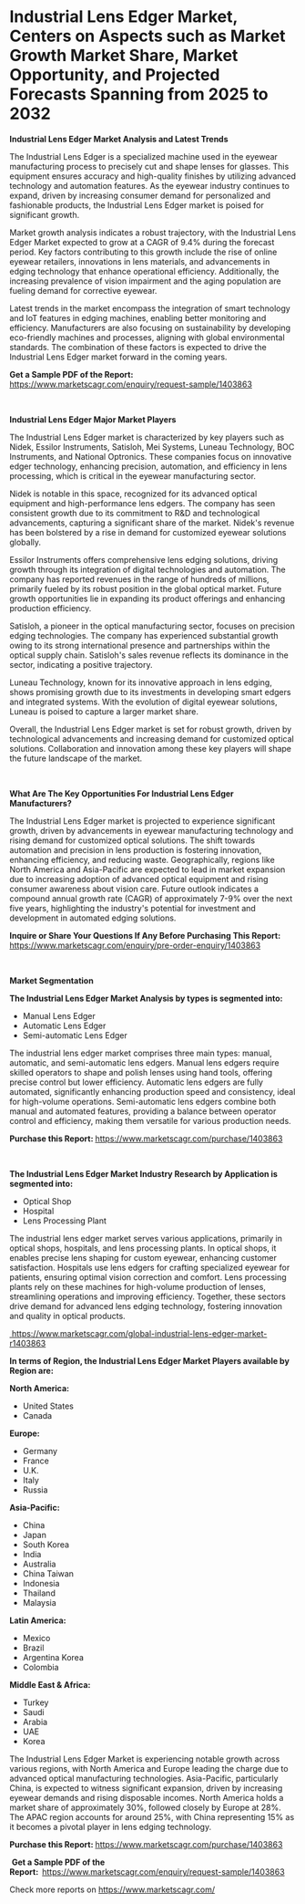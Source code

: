 <p><h1>Industrial Lens Edger Market, Centers on Aspects such as Market Growth Market Share, Market Opportunity, and Projected Forecasts Spanning from 2025 to 2032</h1></p><p><strong>Industrial Lens Edger Market Analysis and Latest Trends</strong></p>
<p><p>The Industrial Lens Edger is a specialized machine used in the eyewear manufacturing process to precisely cut and shape lenses for glasses. This equipment ensures accuracy and high-quality finishes by utilizing advanced technology and automation features. As the eyewear industry continues to expand, driven by increasing consumer demand for personalized and fashionable products, the Industrial Lens Edger market is poised for significant growth.</p><p>Market growth analysis indicates a robust trajectory, with the Industrial Lens Edger Market expected to grow at a CAGR of 9.4% during the forecast period. Key factors contributing to this growth include the rise of online eyewear retailers, innovations in lens materials, and advancements in edging technology that enhance operational efficiency. Additionally, the increasing prevalence of vision impairment and the aging population are fueling demand for corrective eyewear.</p><p>Latest trends in the market encompass the integration of smart technology and IoT features in edging machines, enabling better monitoring and efficiency. Manufacturers are also focusing on sustainability by developing eco-friendly machines and processes, aligning with global environmental standards. The combination of these factors is expected to drive the Industrial Lens Edger market forward in the coming years.</p></p>
<p><strong>Get a Sample PDF of the Report:&nbsp;</strong> <a href="https://www.marketscagr.com/enquiry/request-sample/1403863?utm_campaign=1895&utm_medium=2&utm_source=Github&utm_content=ia&utm_term=13012025&utm_id=industrial-lens-edger">https://www.marketscagr.com/enquiry/request-sample/1403863</a></p>
<p>&nbsp;</p>
<p><strong>Industrial Lens Edger Major Market Players</strong></p>
<p><p>The Industrial Lens Edger market is characterized by key players such as Nidek, Essilor Instruments, Satisloh, Mei Systems, Luneau Technology, BOC Instruments, and National Optronics. These companies focus on innovative edger technology, enhancing precision, automation, and efficiency in lens processing, which is critical in the eyewear manufacturing sector.</p><p>Nidek is notable in this space, recognized for its advanced optical equipment and high-performance lens edgers. The company has seen consistent growth due to its commitment to R&D and technological advancements, capturing a significant share of the market. Nidek's revenue has been bolstered by a rise in demand for customized eyewear solutions globally.</p><p>Essilor Instruments offers comprehensive lens edging solutions, driving growth through its integration of digital technologies and automation. The company has reported revenues in the range of hundreds of millions, primarily fueled by its robust position in the global optical market. Future growth opportunities lie in expanding its product offerings and enhancing production efficiency.</p><p>Satisloh, a pioneer in the optical manufacturing sector, focuses on precision edging technologies. The company has experienced substantial growth owing to its strong international presence and partnerships within the optical supply chain. Satisloh's sales revenue reflects its dominance in the sector, indicating a positive trajectory.</p><p>Luneau Technology, known for its innovative approach in lens edging, shows promising growth due to its investments in developing smart edgers and integrated systems. With the evolution of digital eyewear solutions, Luneau is poised to capture a larger market share.</p><p>Overall, the Industrial Lens Edger market is set for robust growth, driven by technological advancements and increasing demand for customized optical solutions. Collaboration and innovation among these key players will shape the future landscape of the market.</p></p>
<p>&nbsp;</p>
<p><strong>What Are The Key Opportunities For Industrial Lens Edger Manufacturers?</strong></p>
<p><p>The Industrial Lens Edger market is projected to experience significant growth, driven by advancements in eyewear manufacturing technology and rising demand for customized optical solutions. The shift towards automation and precision in lens production is fostering innovation, enhancing efficiency, and reducing waste. Geographically, regions like North America and Asia-Pacific are expected to lead in market expansion due to increasing adoption of advanced optical equipment and rising consumer awareness about vision care. Future outlook indicates a compound annual growth rate (CAGR) of approximately 7-9% over the next five years, highlighting the industry's potential for investment and development in automated edging solutions.</p></p>
<p><strong>Inquire or Share Your Questions If Any Before Purchasing This Report:</strong> <a href="https://www.marketscagr.com/enquiry/pre-order-enquiry/1403863?utm_campaign=1895&utm_medium=2&utm_source=Github&utm_content=ia&utm_term=13012025&utm_id=industrial-lens-edger">https://www.marketscagr.com/enquiry/pre-order-enquiry/1403863</a></p>
<p>&nbsp;</p>
<p><strong>Market Segmentation</strong></p>
<p><strong>The Industrial Lens Edger Market Analysis by types is segmented into:</strong></p>
<p><ul><li>Manual Lens Edger</li><li>Automatic Lens Edger</li><li>Semi-automatic Lens Edger</li></ul></p>
<p><p>The industrial lens edger market comprises three main types: manual, automatic, and semi-automatic lens edgers. Manual lens edgers require skilled operators to shape and polish lenses using hand tools, offering precise control but lower efficiency. Automatic lens edgers are fully automated, significantly enhancing production speed and consistency, ideal for high-volume operations. Semi-automatic lens edgers combine both manual and automated features, providing a balance between operator control and efficiency, making them versatile for various production needs.</p></p>
<p><strong>Purchase this Report:&nbsp;</strong><a href="https://www.marketscagr.com/purchase/1403863?utm_campaign=1895&utm_medium=2&utm_source=Github&utm_content=ia&utm_term=13012025&utm_id=industrial-lens-edger">https://www.marketscagr.com/purchase/1403863</a></p>
<p>&nbsp;</p>
<p><strong>The Industrial Lens Edger Market Industry Research by Application is segmented into:</strong></p>
<p><ul><li>Optical Shop</li><li>Hospital</li><li>Lens Processing Plant</li></ul></p>
<p><p>The industrial lens edger market serves various applications, primarily in optical shops, hospitals, and lens processing plants. In optical shops, it enables precise lens shaping for custom eyewear, enhancing customer satisfaction. Hospitals use lens edgers for crafting specialized eyewear for patients, ensuring optimal vision correction and comfort. Lens processing plants rely on these machines for high-volume production of lenses, streamlining operations and improving efficiency. Together, these sectors drive demand for advanced lens edging technology, fostering innovation and quality in optical products.</p></p>
<p><a href="https://www.marketscagr.com/global-industrial-lens-edger-market-r1403863?utm_campaign=1895&utm_medium=2&utm_source=Github&utm_content=ia&utm_term=13012025&utm_id=industrial-lens-edger">&nbsp;https://www.marketscagr.com/global-industrial-lens-edger-market-r1403863</a></p>
<p><strong>In terms of Region, the Industrial Lens Edger Market Players available by Region are:</strong></p>
<p>
    <p> <strong> North America: </strong>
        <ul>
            <li>United States</li>
            <li>Canada</li>
        </ul>
        </p> 
    <p> <strong> Europe: </strong>
        <ul>
            <li>Germany</li>
            <li>France</li>
            <li>U.K.</li>
            <li>Italy</li>
            <li>Russia</li>
        </ul>
        </p> 
    <p> <strong> Asia-Pacific: </strong>
        <ul>
            <li>China</li>
            <li>Japan</li>
            <li>South Korea</li>
            <li>India</li>
            <li>Australia</li>
            <li>China Taiwan</li>
            <li>Indonesia</li>
            <li>Thailand</li>
            <li>Malaysia</li>
        </ul>
        </p> 
    <p> <strong> Latin America: </strong>
        <ul>
            <li>Mexico</li>
            <li>Brazil</li>
            <li>Argentina Korea</li>
            <li>Colombia</li>
        </ul>
        </p> 
    <p> <strong> Middle East & Africa: </strong>
        <ul>
            <li>Turkey</li>
            <li>Saudi</li>
            <li>Arabia</li>
            <li>UAE</li>
            <li>Korea</li>
        </ul>
    </p>
    </p>
<p><p>The Industrial Lens Edger Market is experiencing notable growth across various regions, with North America and Europe leading the charge due to advanced optical manufacturing technologies. Asia-Pacific, particularly China, is expected to witness significant expansion, driven by increasing eyewear demands and rising disposable incomes. North America holds a market share of approximately 30%, followed closely by Europe at 28%. The APAC region accounts for around 25%, with China representing 15% as it becomes a pivotal player in lens edging technology.</p></p>
<p><strong>Purchase this Report: </strong><a href="https://www.marketscagr.com/purchase/1403863?utm_campaign=1895&utm_medium=2&utm_source=Github&utm_content=ia&utm_term=13012025&utm_id=industrial-lens-edger">https://www.marketscagr.com/purchase/1403863</a></p>
<p>&nbsp;<strong>Get a Sample PDF of the Report:&nbsp;&nbsp;</strong><a href="https://www.marketscagr.com/enquiry/request-sample/1403863?utm_campaign=1895&utm_medium=2&utm_source=Github&utm_content=ia&utm_term=13012025&utm_id=industrial-lens-edger">https://www.marketscagr.com/enquiry/request-sample/1403863</a></p>
<p><strong></strong></p>
<p>Check more reports on <a href="https://www.marketscagr.com/?utm_campaign=1895&utm_medium=2&utm_source=Github&utm_content=ia&utm_term=13012025&utm_id=industrial-lens-edger">https://www.marketscagr.com/</a></p>